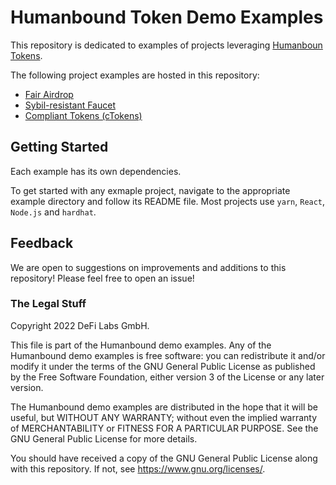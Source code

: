 # Humanbound Token Demo Examples

This repository is dedicated to examples of projects leveraging [Humanboun Tokens](https://humanbound.xyz).


The following project examples are hosted in this repository:

-   [Fair Airdrop](./airdrop/README.md)
-   [Sybil-resistant Faucet](./faucet/README.md)
-   [Compliant Tokens (cTokens)](./cToken/README.md)

## Getting Started

Each example has its own dependencies.

To get started with any exmaple project, navigate to the appropriate example directory and follow its README file. Most projects use `yarn`, `React`, `Node.js` and `hardhat`.

## Feedback

We are open to suggestions on improvements and additions to this repository! Please feel free to open an issue!


### The Legal Stuff

Copyright 2022 DeFi Labs GmbH.

This file is part of the Humanbound demo examples.
Any of the Humanbound demo examples is free software: you can redistribute it and/or modify it under the terms of the GNU General Public License as published by the Free Software Foundation, either version 3 of the License or any later version.

The Humanbound demo examples are distributed in the hope that it will be useful, but WITHOUT ANY WARRANTY; without even the implied warranty of MERCHANTABILITY or FITNESS FOR A PARTICULAR PURPOSE. See the GNU General Public License for more details.

You should have received a copy of the GNU General Public License along with this repository. If not, see https://www.gnu.org/licenses/.
